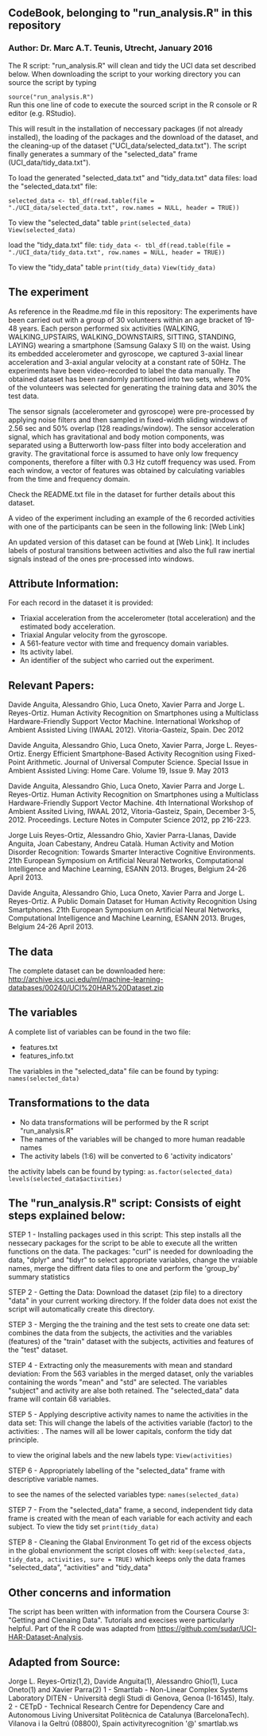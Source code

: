 ## CodeBook, belonging to "run_analysis.R" in this repository
### Author: Dr. Marc A.T. Teunis, Utrecht, January 2016 

The R script: "run_analysis.R" will clean and tidy the UCI data set described below. When downloading the script to 
your working directory you can source the script by typing 

` source("run_analysis.R") `  
Run this one line of code to execute the sourced script in the R console or R editor (e.g. RStudio).

This will result in the installation of neccessary packages (if not already installed), the loading  of the packages and the download of the dataset, and the cleaning-up of the dataset ("UCI_data/selected_data.txt"). The script finally generates a summary of the "selected_data" frame (UCI_data/tidy_data.txt").

To load the generated "selected_data.txt" and "tidy_data.txt" data files: 
load the "selected_data.txt" file:

` selected_data <- tbl_df(read.table(file = "./UCI_data/selected_data.txt", row.names = NULL, header = TRUE)) `

To view the "selected_data" table
` print(selected_data) `
` View(selected_data) `

load the "tidy_data.txt" file:
` tidy_data <- tbl_df(read.table(file = "./UCI_data/tidy_data.txt", row.names = NULL, header = TRUE)) `

To view the "tidy_data" table
` print(tidy_data) `
`View(tidy_data) `

## The experiment
As reference in the Readme.md file in this repository:
The experiments have been carried out with a group of 30 volunteers within an age bracket of 19-48 years. Each person performed six activities (WALKING, WALKING_UPSTAIRS, WALKING_DOWNSTAIRS, SITTING, STANDING, LAYING) wearing a smartphone (Samsung Galaxy S II) on the waist. Using its embedded accelerometer and gyroscope, we captured 3-axial linear acceleration and 3-axial angular velocity at a constant rate of 50Hz. The experiments have been video-recorded to label the data manually. The obtained dataset has been randomly partitioned into two sets, where 70% of the volunteers was selected for generating the training data and 30% the test data.

The sensor signals (accelerometer and gyroscope) were pre-processed by applying noise filters and then sampled in fixed-width sliding windows of 2.56 sec and 50% overlap (128 readings/window). The sensor acceleration signal, which has gravitational and body motion components, was separated using a Butterworth low-pass filter into body acceleration and gravity. The gravitational force is assumed to have only low frequency components, therefore a filter with 0.3 Hz cutoff frequency was used. From each window, a vector of features was obtained by calculating variables from the time and frequency domain.

Check the README.txt file in the dataset for further details about this dataset.

A video of the experiment including an example of the 6 recorded activities with one of the participants can be seen in the following link: [Web Link]

An updated version of this dataset can be found at [Web Link]. It includes labels of postural transitions between activities and also the full raw inertial signals instead of the ones pre-processed into windows.

## Attribute Information:
For each record in the dataset it is provided:
- Triaxial acceleration from the accelerometer (total acceleration) and the estimated body acceleration.
- Triaxial Angular velocity from the gyroscope.
- A 561-feature vector with time and frequency domain variables.
- Its activity label.
- An identifier of the subject who carried out the experiment.

## Relevant Papers:
Davide Anguita, Alessandro Ghio, Luca Oneto, Xavier Parra and Jorge L. Reyes-Ortiz. Human Activity Recognition on Smartphones using a Multiclass Hardware-Friendly Support Vector Machine. International Workshop of Ambient Assisted Living (IWAAL 2012). Vitoria-Gasteiz, Spain. Dec 2012

Davide Anguita, Alessandro Ghio, Luca Oneto, Xavier Parra, Jorge L. Reyes-Ortiz. Energy Efficient Smartphone-Based Activity Recognition using Fixed-Point Arithmetic. Journal of Universal Computer Science. Special Issue in Ambient Assisted Living: Home Care. Volume 19, Issue 9. May 2013

Davide Anguita, Alessandro Ghio, Luca Oneto, Xavier Parra and Jorge L. Reyes-Ortiz. Human Activity Recognition on Smartphones using a Multiclass Hardware-Friendly Support Vector Machine. 4th International Workshop of Ambient Assited Living, IWAAL 2012, Vitoria-Gasteiz, Spain, December 3-5, 2012. Proceedings. Lecture Notes in Computer Science 2012, pp 216-223.

Jorge Luis Reyes-Ortiz, Alessandro Ghio, Xavier Parra-Llanas, Davide Anguita, Joan Cabestany, Andreu Català. Human Activity and Motion Disorder Recognition: Towards Smarter Interactive Cognitive Environments. 21th European Symposium on Artificial Neural Networks, Computational Intelligence and Machine Learning, ESANN 2013. Bruges, Belgium 24-26 April 2013.

Davide Anguita, Alessandro Ghio, Luca Oneto, Xavier Parra and Jorge L. Reyes-Ortiz. A Public Domain Dataset for Human Activity Recognition Using Smartphones. 21th European Symposium on Artificial Neural Networks, Computational Intelligence and Machine Learning, ESANN 2013. Bruges, Belgium 24-26 April 2013. 

## The data
The complete dataset can be downloaded here:
http://archive.ics.uci.edu/ml/machine-learning-databases/00240/UCI%20HAR%20Dataset.zip

## The variables
A complete list of variables can be found in the two file:
- features.txt 
- features_info.txt
 
The variables in the "selected_data" file can be found by typing:
` names(selected_data) ` 

## Transformations to the data
- No data transformations will be performed by the R script "run_analysis.R"
- The names of the variables will be changed to more human readable names
- The activity labels (1:6) will be converted to 6 'activity indicators'

the activity labels can be found by typing:
` as.factor(selected_data) `
` levels(selected_data$activities) `

## The "run_analysis.R" script: Consists of eight steps explained below:

STEP 1 - Installing packages used in this script: This step installs all the nessecary packages for the script to be able to execute all the written functions on the data.
The packages:
"curl" is needed for downloading the data, 
"dplyr" and "tidyr" to select appropriate variables, change the vraiable names, merge the diffrent data files to one and perform the 'group_by' summary statistics

STEP 2 - Getting the Data: Download the dataset (zip file) to a directory "data" in your current working directory. If the folder data does not exist the script will automatically create this directory.

STEP 3 - Merging the the training and the test sets to create one data set: combines the data from the subjects, the activities and the variables (features) of the "train" dataset with the subjects, activities and features of the "test" dataset.

STEP 4 - Extracting only the measurements with mean and standard deviation: From the 563 variables in the merged dataset, only the variables containing the words "mean" and "std" are selected. The variables "subject" and activity are alse both retained. The "selected_data" data frame will contain 68 variables. 

STEP 5 - Applying descriptive activity names to name the activities in the data set: This will change the labels of the activities variable (factor) to the activities: . The names will all be lower capitals, conform the tidy dat principle. 

to view the original labels and the new labels type:
` View(activities) `

STEP 6 - Appropriately labelling of the "selected_data" frame with descriptive variable names.

to see the names of the selected variables type:
` names(selected_data) `

STEP 7 - From the "selected_data" frame, a second, 
independent tidy data frame is created with the mean of each variable for each activity and each subject.
To view the tidy set
` print(tidy_data) `

STEP 8 - Cleaning the Glabal Environment
To get rid of the excess objects in the global envrionment the script closes off with:
` keep(selected_data, tidy_data, activities, sure = TRUE) `
which keeps only the data frames "selected_data", "activities" and "tidy_data"



## Other concerns and information
The script has been written with information from the Coursera Course 3: "Getting and Clenaing Data". Tutorials and execises were particularly helpful. Part of the R code was adapted from https://github.com/sudar/UCI-HAR-Dataset-Analysis. 

## Adapted from Source:
Jorge L. Reyes-Ortiz(1,2), Davide Anguita(1), Alessandro Ghio(1), Luca Oneto(1) and Xavier Parra(2)
1 - Smartlab - Non-Linear Complex Systems Laboratory
DITEN - Università degli Studi di Genova, Genoa (I-16145), Italy.
2 - CETpD - Technical Research Centre for Dependency Care and Autonomous Living
Universitat Politècnica de Catalunya (BarcelonaTech). Vilanova i la Geltrú (08800), Spain
activityrecognition '@' smartlab.ws

